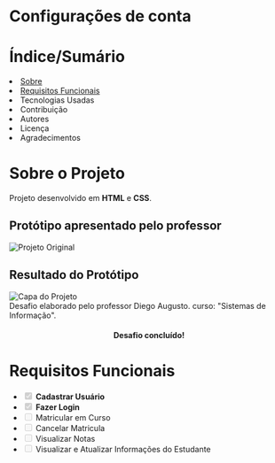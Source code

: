 # Configurações de conta

<h1>Índice/Sumário</h1>
<li><a href="#sobre-o-projeto">Sobre</a></li>
<li><a href="#requisitos-funcionais">Requisitos Funcionais</a></li>
<li>Tecnologias Usadas</li>
<li>Contribuição</li>
<li>Autores</li>
<li>Licença</li>
<li>Agradecimentos</li>

<h1 dir="auto"><a aria-hidden="true" class="anchor" href="##sobre-o-projeto"><a/>Sobre o Projeto</h1>
<span>Projeto desenvolvido em <strong>HTML</strong> e <strong>CSS</strong>.</span>
<div>
    <h2>Protótipo apresentado pelo professor</h2>
  <img src="https://uidesigndaily.fra1.digitaloceanspaces.com/uploads/1388/day_1388.png" alt="Projeto Original" />
</div>
<div>
  <h2>Resultado do Protótipo</h2>
  <img src="https://i.ibb.co/WgcVHst/Screenshot-1.png" alt="Capa do Projeto" />
</div>
<div>
  <span>Desafio elaborado pelo professor Diego Augusto.</span>
  <span>curso: "Sistemas de Informação".</span>
</div>
<h4 align="center">Desafio concluído!</h4>

<h1 dir="auto"><a aria-hidden="true" class="anchor" href="#requisitos-funcionais"><a/>Requisitos Funcionais</h1>
<ul class="contains-task-list">
<li class="task-list-item"><input type="checkbox" id="" disabled="" class="task-list-item-checkbox" checked=""> <strong>Cadastrar Usuário</strong></li>
<li class="task-list-item"><input type="checkbox" id="" disabled="" class="task-list-item-checkbox" checked=""> <strong>Fazer Login</strong></li>
<li class="task-list-item"><input type="checkbox" id="" disabled="" class="task-list-item-checkbox"> Matricular em Curso</li>
<li class="task-list-item"><input type="checkbox" id="" disabled="" class="task-list-item-checkbox"> Cancelar Matricula</li>
<li class="task-list-item"><input type="checkbox" id="" disabled="" class="task-list-item-checkbox"> Visualizar Notas</li>
<li class="task-list-item"><input type="checkbox" id="" disabled="" class="task-list-item-checkbox"> Visualizar e Atualizar Informações do Estudante</li>
</ul>
